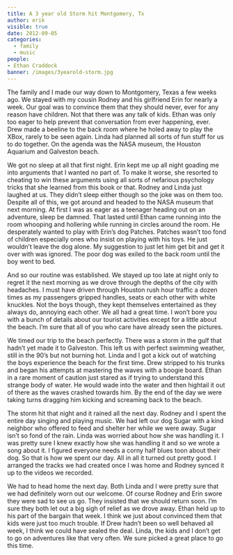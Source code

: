```yaml
---
title: A 3 year old Storm hit Montgomery, Tx
author: erik
visible: true
date: 2012-09-05
categories:
  - family
  - music
people:
- Ethan Craddock
banner: /images/3yearold-storm.jpg
---
```


The family and I made our way down to Montgomery, Texas a few weeks ago. We stayed with my cousin Rodney and his girlfriend Erin for nearly a week. Our goal was to convince them that they should never, ever for any reason have children. Not that there was any talk of kids. Ethan was only too eager to help prevent that conversation from ever happening, ever. Drew made a beeline to the back room where he holed away to play the XBox, rarely to be seen again. Linda had planned all sorts of fun stuff for us to do together. On the agenda was the NASA museum, the Houston Aquarium and Galveston beach.

We got no sleep at all that first night. Erin kept me up all night goading me into arguments that I wanted no part of. To make it worse, she resorted to cheating to win these arguments using all sorts of nefarious psychology tricks that she learned from this book or that. Rodney and Linda just laughed at us. They didn’t sleep either though so the joke was on them too. Despite all of this, we got around and headed to the NASA museum that next morning. At first I was as eager as a teenager heading out on an adventure, sleep be damned. That lasted until Ethan came running into the room whooping and hollering while running in circles around the room. He desperately wanted to play with Erin’s dog Patches. Patches wasn’t too fond of children especially ones who insist on playing with his toys. He just wouldn’t leave the dog alone. My suggestion to just let him get bit and get it over with was ignored. The poor dog was exiled to the back room until the boy went to bed.

And so our routine was established. We stayed up too late at night only to regret it the next morning as we drove through the depths of the city with headaches. I must have driven through Houston rush hour traffic a dozen times as my passengers gripped handles, seats or each other with white knuckles. Not the boys though, they kept themselves entertained as they always do, annoying each other. We all had a great time. I won’t bore you with a bunch of details about our tourist activities except for a little about the beach. I’m sure that all of you who care have already seen the pictures.



We timed our trip to the beach perfectly. There was a storm in the gulf that hadn’t yet made it to Galveston. This left us with perfect swimming weather, still in the 90’s but not burning hot. Linda and I got a kick out of watching the boys experience the beach for the first time. Drew stripped to his trunks and began his attempts at mastering the waves with a boogie board. Ethan in a rare moment of caution just stared as if trying to understand this strange body of water. He would wade into the water and then hightail it out of there as the waves crashed towards him. By the end of the day we were taking turns dragging him kicking and screaming back to the beach.

The storm hit that night and it rained all the next day. Rodney and I spent the entire day singing and playing music. We had left our dog Sugar with a kind neighbor who offered to feed and shelter her while we were away. Sugar isn’t so fond of the rain. Linda was worried about how she was handling it. I was pretty sure I knew exactly how she was handling it and so we wrote a song about it. I figured everyone needs a corny half blues toon about their dog. So that is how we spent our day. All in all it turned out pretty good. I arranged the tracks we had created once I was home and Rodney synced it up to the videos we recorded.

We had to head home the next day. Both Linda and I were pretty sure that we had definitely worn out our welcome. Of course Rodney and Erin swore they were sad to see us go. They insisted that we should return soon. I’m sure they both let out a big sigh of relief as we drove away. Ethan held up to his part of the bargain that week. I think we just about convinced them that kids were just too much trouble. If Drew hadn’t been so well behaved all week, I think we could have sealed the deal. Linda, the kids and I don’t get to go on adventures like that very often. We sure picked a great place to go this time.
